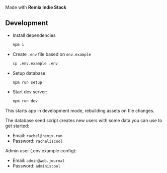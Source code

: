Made with **Remix Indie Stack**

## Development

- Install dependencies

  ```sh
  npm i
  ```

- Create `.env` file based on `env.example`

  ```sh
  cp .env.example .env
  ```

- Setup database:

  ```sh
  npm run setup
  ```

- Start dev server:

  ```sh
  npm run dev
  ```

This starts app in development mode, rebuilding assets on file changes.

The database seed script creates new users with some data you can use to get started:

- Email: `rachel@remix.run`
- Password: `racheliscool`

Admin user (.env.example config):

- Email: `admin@web.journal`
- Password: `adminiscool`

